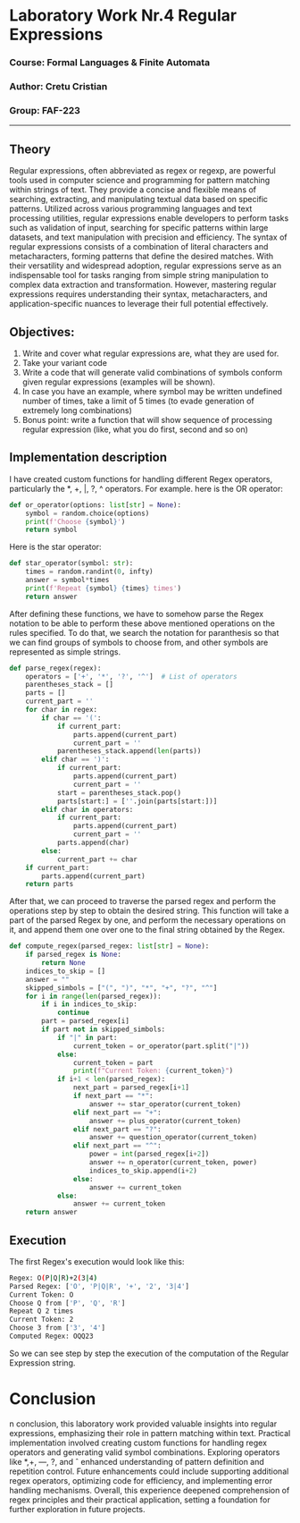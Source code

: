 # Laboratory Work Nr.4 Regular Expressions

### Course: Formal Languages & Finite Automata
### Author: Cretu Cristian
### Group: FAF-223
----

## Theory
Regular expressions, often abbreviated as regex or regexp, are powerful tools used in computer science and programming for pattern matching within strings of text.
They provide a concise and flexible means of searching, extracting, and manipulating textual data based on specific patterns.
Utilized across various programming languages and text processing utilities, regular expressions enable developers to perform tasks such as validation of input, searching for specific patterns within large datasets, and text manipulation with precision and efficiency.
The syntax of regular expressions consists of a combination of literal characters and metacharacters, forming patterns that define the desired matches.
With their versatility and widespread adoption, regular expressions serve as an indispensable tool for tasks ranging from simple string manipulation to complex data extraction and transformation.
However, mastering regular expressions requires understanding their syntax, metacharacters, and application-specific nuances to leverage their full potential effectively.


## Objectives:

1. Write and cover what regular expressions are, what they are used for.
2. Take your variant code
3. Write a code that will generate valid combinations of symbols conform given regular expressions (examples will be shown).
4. In case you have an example, where symbol may be written undefined number of times, take a limit of 5 times (to evade generation of extremely long combinations)
5. Bonus point: write a function that will show sequence of processing regular expression (like, what you do first, second and so on)


## Implementation description
I have created custom functions for handling different Regex operators, particularly the *, +, |, ?, ^ operators.
For example. here is the OR operator:
```python
def or_operator(options: list[str] = None):
    symbol = random.choice(options)
    print(f'Choose {symbol}')
    return symbol
```
Here is the star operator:
```python
def star_operator(symbol: str):
    times = random.randint(0, infty)
    answer = symbol*times
    print(f'Repeat {symbol} {times} times')
    return answer
```

After defining these functions, we have to somehow parse the Regex notation to be able to perform these above mentioned operations on the rules specified.
To do that, we search the notation for paranthesis so that we can find groups of symbols to choose from, and other symbols are represented as simple strings.
```python
def parse_regex(regex):
    operators = ['+', '*', '?', '^']  # List of operators
    parentheses_stack = []
    parts = []  
    current_part = ''  
    for char in regex:
        if char == '(':
            if current_part:
                parts.append(current_part)
                current_part = ''
            parentheses_stack.append(len(parts))
        elif char == ')':
            if current_part:
                parts.append(current_part)
                current_part = ''
            start = parentheses_stack.pop()
            parts[start:] = [''.join(parts[start:])]
        elif char in operators:
            if current_part:
                parts.append(current_part)
                current_part = ''
            parts.append(char)
        else:
            current_part += char
    if current_part:
        parts.append(current_part)
    return parts
```

After that, we can proceed to traverse the parsed regex and perform the operations step by step to obtain the desired string.
This function will take a part of the parsed Regex by one, and perform the necessary operations on it, and append them one over one to the final string obtained by the Regex.
```python
def compute_regex(parsed_regex: list[str] = None):
    if parsed_regex is None:
        return None
    indices_to_skip = []
    answer = ""
    skipped_simbols = ["(", ")", "*", "+", "?", "^"]
    for i in range(len(parsed_regex)):
        if i in indices_to_skip:
            continue
        part = parsed_regex[i]
        if part not in skipped_simbols:
            if "|" in part:
                current_token = or_operator(part.split("|"))
            else:
                current_token = part
                print(f"Current Token: {current_token}")
            if i+1 < len(parsed_regex):
                next_part = parsed_regex[i+1]
                if next_part == "*":
                    answer += star_operator(current_token)
                elif next_part == "+":
                    answer += plus_operator(current_token)
                elif next_part == "?":
                    answer += question_operator(current_token)
                elif next_part == "^":
                    power = int(parsed_regex[i+2])
                    answer += n_operator(current_token, power)
                    indices_to_skip.append(i+2)
                else:
                    answer += current_token
            else:
                answer += current_token
    return answer
```

## Execution
The first Regex's execution would look like this: 
```bash
Regex: O(P|Q|R)+2(3|4)
Parsed Regex: ['O', 'P|Q|R', '+', '2', '3|4']
Current Token: O
Choose Q from ['P', 'Q', 'R']
Repeat Q 2 times
Current Token: 2
Choose 3 from ['3', '4']
Computed Regex: OQQ23
```

So we can see step by step the execution of the computation of the Regular Expression string.

# Conclusion
n conclusion, this laboratory work provided valuable insights into regular expressions, emphasizing their role in pattern matching within text. Practical implementation involved creating custom functions for handling regex operators and generating valid symbol combinations. Exploring operators like *,+, —, ?, and ˆ enhanced understanding of pattern definition and repetition control. Future enhancements could include supporting additional regex operators, optimizing code for efficiency, and implementing error handling mechanisms. Overall, this experience deepened comprehension of regex principles and their practical application, setting a foundation for further exploration in future projects.